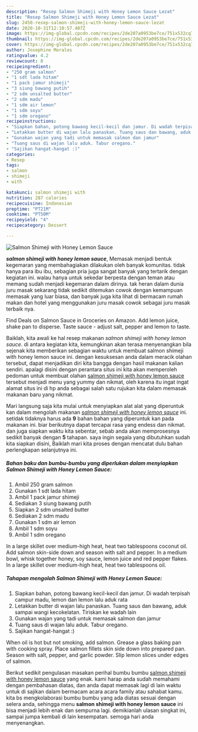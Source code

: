 ```yaml
---
description: "Resep Salmon Shimeji with Honey Lemon Sauce Lezat"
title: "Resep Salmon Shimeji with Honey Lemon Sauce Lezat"
slug: 2450-resep-salmon-shimeji-with-honey-lemon-sauce-lezat
date: 2020-10-31T12:10:57.407Z
image: https://img-global.cpcdn.com/recipes/2de207a0953be7ce/751x532cq70/salmon-shimeji-with-honey-lemon-sauce-foto-resep-utama.jpg
thumbnail: https://img-global.cpcdn.com/recipes/2de207a0953be7ce/751x532cq70/salmon-shimeji-with-honey-lemon-sauce-foto-resep-utama.jpg
cover: https://img-global.cpcdn.com/recipes/2de207a0953be7ce/751x532cq70/salmon-shimeji-with-honey-lemon-sauce-foto-resep-utama.jpg
author: Josephine Morales
ratingvalue: 4.2
reviewcount: 8
recipeingredient:
- "250 gram salmon"
- "1 sdt lada hitam"
- "1 pack jamur shimeji"
- "3 siung bawang putih"
- "2 sdm unsalted butter"
- "2 sdm madu"
- "1 sdm air lemon"
- "1 sdm soyu"
- "1 sdm oregano"
recipeinstructions:
- "Siapkan bahan, potong bawang kecil-kecil dan jamur. Di wadah terpisah campur madu, lemon dan lemon lalu aduk rata"
- "Letakkan butter di wajan lalu panaskan. Tuang saus dan bawang, aduk sampai wangi kecokelatan. Tiriskan ke wadah lain"
- "Gunakan wajan yang tadi untuk memasak salmon dan jamur"
- "Tuang saus di wajan lalu aduk. Tabur oregano."
- "Sajikan hangat-hangat :)"
categories:
- Resep
tags:
- salmon
- shimeji
- with

katakunci: salmon shimeji with 
nutrition: 287 calories
recipecuisine: Indonesian
preptime: "PT21M"
cooktime: "PT50M"
recipeyield: "4"
recipecategory: Dessert

---
```



![Salmon Shimeji with Honey Lemon Sauce](https://img-global.cpcdn.com/recipes/2de207a0953be7ce/751x532cq70/salmon-shimeji-with-honey-lemon-sauce-foto-resep-utama.jpg)

<b><i>salmon shimeji with honey lemon sauce</i></b>, Memasak menjadi bentuk kegemaran yang membahagiakan dilakukan oleh banyak komunitas. tidak hanya para ibu ibu, sebagian pria juga sangat banyak yang tertarik dengan kegiatan ini. walau hanya untuk sekedar berpesta dengan teman atau memang sudah menjadi kegemaran dalam dirinya. tak heran dalam dunia juru masak sekarang tidak sedikit ditemukan cowok dengan kemampuan memasak yang luar biasa, dan banyak juga kita lihat di bermacam rumah makan dan hotel yang menggunakan juru masak cowok sebagai juru masak terbaik nya.

Find Deals on Salmon Sauce in Groceries on Amazon. Add lemon juice, shake pan to disperse. Taste sauce - adjust salt, pepper and lemon to taste.

Baiklah, kita awali ke hal resep makanan <i>salmon shimeji with honey lemon sauce</i>. di antara kegiatan kita, kemungkinan akan terasa menyenangkan bila sejenak kita memberikan sebagian waktu untuk membuat salmon shimeji with honey lemon sauce ini. dengan kesuksesan anda dalam meracik olahan tersebut, dapat menjadikan diri kita bangga dengan hasil makanan kalian sendiri. apalagi disini dengan perantara situs ini kita akan memperoleh pedoman untuk membuat olahan <u>salmon shimeji with honey lemon sauce</u> tersebut menjadi menu yang yummy dan nikmat, oleh karena itu ingat ingat alamat situs ini di hp anda sebagai salah satu rujukan kita dalam memasak makanan baru yang nikmat.


Mari langsung saja kita mulai untuk menyiapkan alat alat yang diperuntuk kan dalam mengolah makanan <u><i>salmon shimeji with honey lemon sauce</i></u> ini. setidak tidaknya harus ada <b>9</b> bahan bahan yang diperuntuk kan pada makanan ini. biar berikutnya dapat tercapai rasa yang endess dan nikmat. dan juga siapkan waktu kita sebentar, sebab anda akan memprosesnya sedikit banyak dengan <b>5</b> tahapan. saya ingin segala yang dibutuhkan sudah kita siapkan disini, Baiklah mari kita proses dengan mencatat dulu bahan perlengkapan selanjutnya ini.

<!--inarticleads1-->

##### Bahan baku dan bumbu-bumbu yang diperlukan dalam menyiapkan Salmon Shimeji with Honey Lemon Sauce:

1. Ambil 250 gram salmon
1. Gunakan 1 sdt lada hitam
1. Ambil 1 pack jamur shimeji
1. Sediakan 3 siung bawang putih
1. Siapkan 2 sdm unsalted butter
1. Sediakan 2 sdm madu
1. Gunakan 1 sdm air lemon
1. Ambil 1 sdm soyu
1. Ambil 1 sdm oregano


In a large skillet over medium-high heat, heat two tablespoons coconut oil. Add salmon skin-side down and season with salt and pepper. In a medium bowl, whisk together honey, soy sauce, lemon juice and red pepper flakes. In a large skillet over medium-high heat, heat two tablespoons oil. 

<!--inarticleads2-->

##### Tahapan mengolah Salmon Shimeji with Honey Lemon Sauce:

1. Siapkan bahan, potong bawang kecil-kecil dan jamur. Di wadah terpisah campur madu, lemon dan lemon lalu aduk rata
1. Letakkan butter di wajan lalu panaskan. Tuang saus dan bawang, aduk sampai wangi kecokelatan. Tiriskan ke wadah lain
1. Gunakan wajan yang tadi untuk memasak salmon dan jamur
1. Tuang saus di wajan lalu aduk. Tabur oregano.
1. Sajikan hangat-hangat :)


When oil is hot but not smoking, add salmon. Grease a glass baking pan with cooking spray. Place salmon fillets skin side down into prepared pan. Season with salt, pepper, and garlic powder. Slip lemon slices under edges of salmon. 

Berikut sedikit pengulasan masakan perihal bumbu bumbu <u>salmon shimeji with honey lemon sauce</u> yang enak. kami harap anda sudah memahami dengan pembahasan diatas, dan anda dapat memasak lagi di lain waktu untuk di sajikan dalam bermacam acara acara family atau sahabat kamu. kita bs mengkolaborasi bumbu bumbu yang ada diatas sesuai dengan selera anda, sehingga menu <b>salmon shimeji with honey lemon sauce</b> ini bisa menjadi lebih enak dan sempurna lagi. demikianlah ulasan singkat ini, sampai jumpa kembali di lain kesempatan. semoga hari anda menyenangkan.
